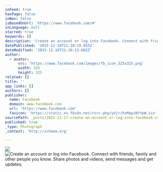 ```yaml
---
inFeed: true
hasPage: false
inNav: false
isBasedOnUrl: 'https://www.facebook.com/#'
inLanguage: null
starred: true
keywords: []
description: 'Create an account or log into Facebook. Connect with friends, family and other people you know. Share photos and videos, send messages and get updates.'
datePublished: '2015-12-18T21:10:19.055Z'
dateModified: '2015-12-18T21:10:13.602Z'
author:
  - avatar:
      src: 'https://www.facebook.com/images/fb_icon_325x325.png'
      width: 325
      height: 325
related: []
title: ''
app_links: []
authors: []
publisher:
  name: Facebook
  domain: www.facebook.com
  url: 'https://www.facebook.com'
  favicon: 'https://static.xx.fbcdn.net/rsrc.php/yV/r/hzMapiNYYpW.ico'
sourcePath: _posts/2015-12-17-create-an-account-or-log-into-facebook-connect-with-friends.md
published: true
_type: Photograph
_context: 'http://schema.org'

---
```

![](https://the-grid-user-content.s3-us-west-2.amazonaws.com/052866f7-79e9-4fe3-88a4-83b4fd348d06.JPG)
![Create an account or log into Facebook. Connect with friends, family and other people you know. Share photos and videos, send messages and get updates.](https://s3-us-west-2.amazonaws.com/the-grid-img/p/a0060ef136e704d07fdae5d16a1569ed03d98244.png)